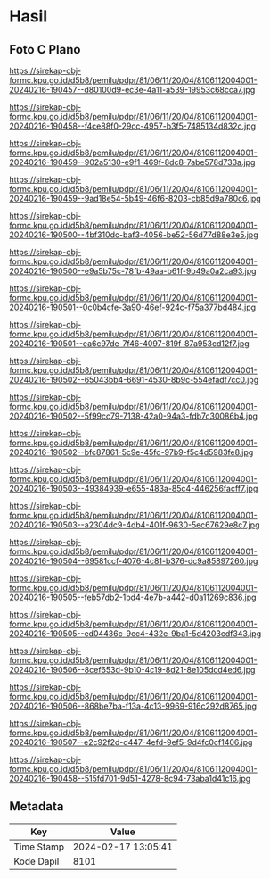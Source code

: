 # Hasil

## Foto C Plano

https://sirekap-obj-formc.kpu.go.id/d5b8/pemilu/pdpr/81/06/11/20/04/8106112004001-20240216-190457--d80100d9-ec3e-4a11-a539-19953c68cca7.jpg

https://sirekap-obj-formc.kpu.go.id/d5b8/pemilu/pdpr/81/06/11/20/04/8106112004001-20240216-190458--f4ce88f0-29cc-4957-b3f5-7485134d832c.jpg

https://sirekap-obj-formc.kpu.go.id/d5b8/pemilu/pdpr/81/06/11/20/04/8106112004001-20240216-190459--902a5130-e9f1-469f-8dc8-7abe578d733a.jpg

https://sirekap-obj-formc.kpu.go.id/d5b8/pemilu/pdpr/81/06/11/20/04/8106112004001-20240216-190459--9ad18e54-5b49-46f6-8203-cb85d9a780c6.jpg

https://sirekap-obj-formc.kpu.go.id/d5b8/pemilu/pdpr/81/06/11/20/04/8106112004001-20240216-190500--4bf310dc-baf3-4056-be52-56d77d88e3e5.jpg

https://sirekap-obj-formc.kpu.go.id/d5b8/pemilu/pdpr/81/06/11/20/04/8106112004001-20240216-190500--e9a5b75c-78fb-49aa-b61f-9b49a0a2ca93.jpg

https://sirekap-obj-formc.kpu.go.id/d5b8/pemilu/pdpr/81/06/11/20/04/8106112004001-20240216-190501--0c0b4cfe-3a90-46ef-924c-f75a377bd484.jpg

https://sirekap-obj-formc.kpu.go.id/d5b8/pemilu/pdpr/81/06/11/20/04/8106112004001-20240216-190501--ea6c97de-7f46-4097-819f-87a953cd12f7.jpg

https://sirekap-obj-formc.kpu.go.id/d5b8/pemilu/pdpr/81/06/11/20/04/8106112004001-20240216-190502--65043bb4-6691-4530-8b9c-554efadf7cc0.jpg

https://sirekap-obj-formc.kpu.go.id/d5b8/pemilu/pdpr/81/06/11/20/04/8106112004001-20240216-190502--5f99cc79-7138-42a0-94a3-fdb7c30086b4.jpg

https://sirekap-obj-formc.kpu.go.id/d5b8/pemilu/pdpr/81/06/11/20/04/8106112004001-20240216-190502--bfc87861-5c9e-45fd-97b9-f5c4d5983fe8.jpg

https://sirekap-obj-formc.kpu.go.id/d5b8/pemilu/pdpr/81/06/11/20/04/8106112004001-20240216-190503--49384939-e655-483a-85c4-446256facff7.jpg

https://sirekap-obj-formc.kpu.go.id/d5b8/pemilu/pdpr/81/06/11/20/04/8106112004001-20240216-190503--a2304dc9-4db4-401f-9630-5ec67629e8c7.jpg

https://sirekap-obj-formc.kpu.go.id/d5b8/pemilu/pdpr/81/06/11/20/04/8106112004001-20240216-190504--69581ccf-4076-4c81-b376-dc9a85897260.jpg

https://sirekap-obj-formc.kpu.go.id/d5b8/pemilu/pdpr/81/06/11/20/04/8106112004001-20240216-190505--feb57db2-1bd4-4e7b-a442-d0a11269c836.jpg

https://sirekap-obj-formc.kpu.go.id/d5b8/pemilu/pdpr/81/06/11/20/04/8106112004001-20240216-190505--ed04436c-9cc4-432e-9ba1-5d4203cdf343.jpg

https://sirekap-obj-formc.kpu.go.id/d5b8/pemilu/pdpr/81/06/11/20/04/8106112004001-20240216-190506--8cef653d-9b10-4c19-8d21-8e105dcd4ed6.jpg

https://sirekap-obj-formc.kpu.go.id/d5b8/pemilu/pdpr/81/06/11/20/04/8106112004001-20240216-190506--868be7ba-f13a-4c13-9969-916c292d8765.jpg

https://sirekap-obj-formc.kpu.go.id/d5b8/pemilu/pdpr/81/06/11/20/04/8106112004001-20240216-190507--e2c92f2d-d447-4efd-9ef5-9d4fc0cf1406.jpg

https://sirekap-obj-formc.kpu.go.id/d5b8/pemilu/pdpr/81/06/11/20/04/8106112004001-20240216-190458--515fd701-9d51-4278-8c94-73aba1d41c16.jpg


## Metadata

| Key        | Value               |
| ---------- | ------------------- |
| Time Stamp | 2024-02-17 13:05:41 |
| Kode Dapil | 8101                |



